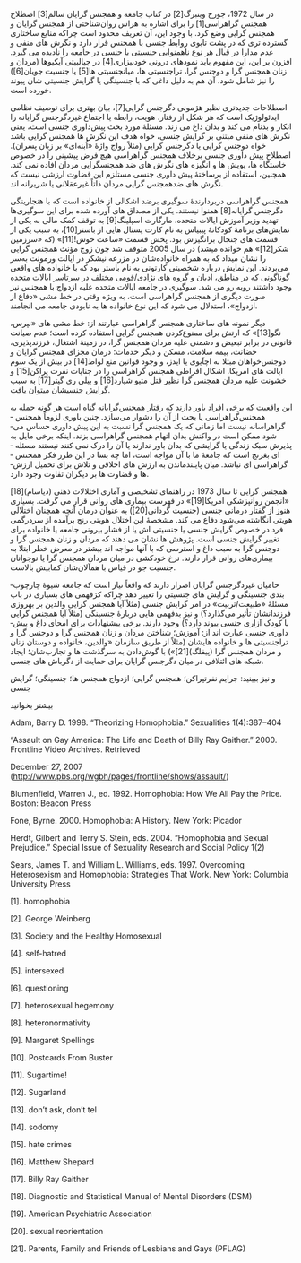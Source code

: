   در سال 1972، جورج وینبرگ[2] در کتاب جامعه و همجنس­ گرایان سالم[3] اصطلاح همجنس­ گراهراسی[1] را برای اشاره به هراس روان‌شناختی از همجنس­ گرایان و همجنس ­گرایی وضع کرد. با وجود این، آن تعریف محدود است چراکه منابع ساختاری گسترده­ تری که در پشت تابوی روابط جنسی با همجنس قرار دارد و نگرش ­های منفی و عدم مدارا در قبال هر نوع ناهمنوایی جنسیتی یا جنسی در جامعه را نادیده می ­گیرد. افزون بر این، این مفهوم باید نمودهای درونی خودبیزاری[4] در جی­ال­بی­تی ­­آی­کیو­ها (مردان و زنان همجنس ­گرا و دوجنس ‌گرا، تراجنسیتی­ ها، میان­جنسیتی­ ها[5] یا جنسیت­ جویان[6]) را نیز شامل شود، آن هم به دلیل داغی که با جنسینگی یا گرایش جنسیتی­ شان پیوند خورده است.

اصطلاحات جدیدتری نظیر هژمونی دگرجنس ­گرایی[7]، بیان بهتری برای توصیف نظامی ایدئولوژیک است که هر شکل از رفتار، هویت، رابطه یا اجتماع غیردگرجنس ­­گرایانه را انکار و بدنام می­ کند و بدان داغ می ­زند. مسئلۀ مورد بحث پیش‌داوری جنسی است، یعنی نگرش ­های منفی مبتنی بر گرایش جنسی، خواه هدف این نگرش­ ها همجنس­ گرایی باشد خواه دوجنس ­گرایی یا دگرجنس­ گرایی (مثلاً رواج واژۀ «اُبنه‌ای» بر زبان پسران). اصطلاح پیش ­داوری جنسی برخلاف همجنس گراهراسی هیچ فرض پیشینی را در خصوص خاستگاه ­ها، پویش ­ها و انگیزه­ های نگرش ­های ضد هم­جنس­گرایی مردان ­افاده نمی­ کند. همچنین، استفاده از برساختۀ پیش ­داوری جنسی مستلزم این قضاوت ارزشی نیست که نگرش­ های ضد­همجنس­ گرایی مردان ذاتاً غیرعقلانی یا شریرانه ­اند.

 همجنس گراهراسی دربردارندۀ سوگیری­ برضد اشکالی از خانواده است که با هنجارینگی دگرجنس ­گرایانه[8] همنوا نیستند. یکی از مصداق­ های آورده شده برای این سوگیری‌ها تهدید وزیر آموزش ایالات متحده، مارگارت اسپلینگ[9] به توقف کمک مالی به یکی از نمایش‌های برنامۀ کودکانۀ پی­بی­اس به نام کارت­ پستال­ هایی از باستر[10]، به سبب یکی از قسمت­ های جنجال­ برانگیزش بود. پخش قسمت «ساعت خوش![11]» (که «سرزمین شکر[12]» هم خوانده می­شد) در سال 2005 متوقف شد چون زوج مؤنث همجنس گرایی را نشان می­داد که به همراه خانواده‌شان در مزرعه نیشکر در ایالت ورمونت به‌سر می‌بردند. این نمایش درباره شخصیتی کارتونی به نام باستر بود که با خانواده­ های واقعی گوناگونی که در مناطق، ادیان و گروه ­های نژادی/قومی مختلف در سرتاسر ایالات متحده وجود داشتند روبه ­رو می­ شد. سوگیری در جامعه ایالات متحده علیه ازدواج با همجنس نیز صورت دیگری از همجنس گراهراسی است، به ویژه وقتی در خط ­مشی «دفاع از ازدواج»، استدلال می­ شود که این نوع خانواده­ ها به نابودی جامعه می ­انجامند.

 دیگر نمونه­ های ساختاری همجنس گراهراسی عبارتند از: خط­ مشی­­ های «نپرس، نگو[13]» که ارتش برای ممنوع‌کردن همجنس گرایی استفاده کرده است؛ عدم صیانت قانونی در برابر تبعیض و دشمنی علیه مردان همجنس ­­گرا، در زمینۀ اشتغال، فرزندپذیری، حضانت، بیمه سلامت، مسکن و دیگر خدمات؛ درمان مجزای همجنس ­گرایان و دوجنس‌خواهان مبتلا به اچ­آی­وی یا ایدز، و وجود قوانین منع لواط[14] در بیش از یک­ سوم ایالت ­های امریکا. اشکال افراطی همجنس گراهراسی را در جنایات نفرت ­پراکن[15] و خشونت علیه مردان همجنس ­گرا نظیر قتل متیو شپارد[16] و بیلی ری گیتر[17] به سبب گرایش جنسی­شان می­توان یافت.

این واقعیت که برخی افراد باور دارند که رفتار همجنس‌گرایانه گناه است هر گونه حمله به همجنس‌گراهراسی یا بحث از آن را دشوار می‌سازد. چنین باوری لزوماً همجنس ­گراهراسانه نیست اما زمانی که یک­ همجنس ­گرا نسبت به این پیش داوری حساس می­ شود ممکن است در واکنش بدان اتهام هم­جنس­ گراهراسی ­بزند. اینکه برخی مایل به پذیرش سبک زندگی یا گرایشی که بدان باور ندارند یا آن را درک نمی ­کنند نیستند مسئله ­ای بغرنج است که جامعۀ ما با آن مواجه است، اما چه بسا در این طرز فکر همجنس ­گراهراسی­ ای نباشد. میان پایبندماندن به ارزش های اخلاقی و تلاش برای تحمیل ارزش­ ها و قضاوت ­ها بر دیگران تفاوت وجود دارد.

 همجنس ­گرایی تا سال 1973 در راهنمای تشخیصی و آماری اختلالات ذهنی (دی­اس­ام)[18] «انجمن روان­پزشکی امریکا[19]» در فهرست بیماری­ های روانی قرار می­ گرفت. بسیاری هنوز از گفتار درمانی جنسی (­جنسیت­ گردانی[20]) به عنوان درمان آنچه همچنان اختلالی هویتی انگاشته می‌شود دفاع می ­کند. مشخصۀ این اختلال هویتی رنج برآمده از سردرگمی فرد در خصوص گرایش جنسی یا جنسیتی ­اش یا از فشار بیرونی جامعه یا خانواده برای تغییر گرایش جنسی است. پژوهش­ ها نشان می دهند که مردان و زنان همجنس ­­گرا و دوجنس ­گرا به سبب داغ و استرسی که با آنها مواجه­ اند بیشتر در معرض خطر ابتلا به بیماری‌های روانی قرار دارند. نرخ خودکشی در میان مردان همجنس­­ گرا یا نوجوانان جنسیت­­ جو در قیاس با همآلان‌شان کمابیش بالاست.

 حامیان غیردگر­جنس ­گرایان اصرار دارند که واقعاً نیاز است که جامعه شیوۀ چارچوب­ بندی جنسینگی و گرایش ­های جنسیتی را تغییر دهد چراکه کژفهمی­ های بسیاری در باب مسئلۀ «طبیعت/تربیت» در امر گرایش جنسی (مثلاً آیا همجنس­ گرایی والدین بر بهروزی فرزندانشان تأثیر­ می‌گذارد؟) و نیز بدفهمی ­هایی دربارۀ جنسینگی (مثلاً آیا همجنس ­گرایی با کودک ­آزاری جنسی پیوند دارد؟) وجود دارند. برخی پیشنهادات برای امحای داغ و پیش­ داوری جنسی عبارت­ اند از: آموزش؛ شناختن مردان و زنان همجنس­ گرا و دوجنس­ گرا و تراجنسیتی ­ها و خانواده ­هایشان (مثلاً از طریق سازمان «والدین، خانواده و دوستان زنان و مردان همجنس ­گرا (پی­فلگ)[21]») با گوش‌دادن به سرگذشت­ ها و تجارب‌شان؛ ایجاد شبکه­ های ائتلافی در میان دگرجنس­ گرایان برای حمایت از دگرباش­ های جنسی.

 و نیز ببینید: جرایم نفرت­پراکن؛ همجنس ­گرایی؛ ازدواج همجنس­ ها؛ جنسینگی؛ گرایش جنسی

بیشتر بخوانید

Adam, Barry D. 1998. “Theorizing Homophobia.” Sexualities 1(4):387–404

“Assault on Gay America: The Life and Death of Billy Ray Gaither.” 2000. Frontline Video Archives. Retrieved

 December 27, 2007 (http://www.pbs.org/wgbh/pages/frontline/shows/assault/)

Blumenfield, Warren J., ed. 1992. Homophobia: How We All Pay the Price. Boston: Beacon Press

Fone, Byrne. 2000. Homophobia: A History. New York: Picador

Herdt, Gilbert and Terry S. Stein, eds. 2004. “Homophobia and Sexual Prejudice.” Special Issue of Sexuality Research and Social Policy 1(2)

Sears, James T. and William L. Williams, eds. 1997. Overcoming Heterosexism and Homophobia: Strategies That Work. New York: Columbia University Press

 [1]. homophobia

[2]. George Weinberg

 [3]. Society and the Healthy Homosexual

[4]. self-hatred

[5]. intersexed

[6]. questioning

 [7]. heterosexual hegemony

 [8]. heteronormativity

[9]. Margaret Spellings

[10]. Postcards From Buster

[11]. Sugartime!

[12]. Sugarland

[13]. don’t ask, don’t tel

[14]. sodomy

[15]. hate crimes

[16]. Matthew Shepard

 [17]. Billy Ray Gaither

[18]. Diagnostic and Statistical Manual of Mental Disorders (DSM)

[19]. American Psychiatric Association

[20]. sexual reorientation

[21]. Parents, Family and Friends of Lesbians and Gays (PFLAG)

 

 

 

 